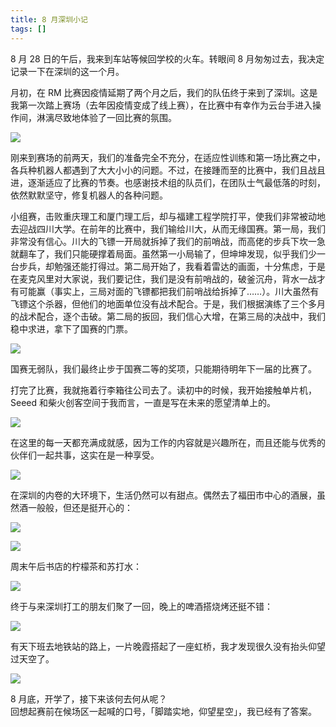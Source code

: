 ```yaml
---
title: 8 月深圳小记
tags: []
---
```


8 月 28 日的午后，我来到车站等候回学校的火车。转眼间 8 月匆匆过去，我决定记录一下在深圳的这一个月。

月初，在 RM 比赛因疫情延期了两个月之后，我们的队伍终于来到了深圳。这是我第一次踏上赛场（去年因疫情变成了线上赛），在比赛中有幸作为云台手进入操作间，淋漓尽致地体验了一回比赛的氛围。

![](https://wiki-media-1253965369.cos.ap-guangzhou.myqcloud.com/img/20210828174436.jpg)

刚来到赛场的前两天，我们的准备完全不充分，在适应性训练和第一场比赛之中，各兵种机器人都遇到了大大小小的问题。不过，在接踵而至的比赛中，我们且战且进，逐渐适应了比赛的节奏。也感谢技术组的队员们，在团队士气最低落的时刻，依然默默坚守，修复机器人的各种问题。

小组赛，击败重庆理工和厦门理工后，却与福建工程学院打平，使我们非常被动地去迎战四川大学。在前年的比赛中，我们输给川大，从而无缘国赛。第一局，我们非常没有信心。川大的飞镖一开局就拆掉了我们的前哨战，而高佬的步兵下坎一急就翻车了，我们只能硬撑着局面。虽然第一小局输了，但坤坤发现，似乎我们少一台步兵，却勉强还能打得过。第二局开始了，我看着雷达的画面，十分焦虑，于是在麦克风里对大家说，我们要记住，我们是没有前哨战的，破釜沉舟，背水一战才有可能赢（事实上，三局对面的飞镖都把我们前哨战给拆掉了……）。川大虽然有飞镖这个杀器，但他们的地面单位没有战术配合。于是，我们根据演练了三个多月的战术配合，逐个击破。第二局的扳回，我们信心大增，在第三局的决战中，我们稳中求进，拿下了国赛的门票。

![](https://wiki-media-1253965369.cos.ap-guangzhou.myqcloud.com/img/20210828174510.jpg)

国赛无弱队，我们最终止步于国赛二等的奖项，只能期待明年下一届的比赛了。

打完了比赛，我就拖着行李箱往公司去了。读初中的时候，我开始接触单片机，Seeed 和柴火创客空间于我而言，一直是写在未来的愿望清单上的。

![](https://wiki-media-1253965369.cos.ap-guangzhou.myqcloud.com/img/20210828174630.jpg)

在这里的每一天都充满成就感，因为工作的内容就是兴趣所在，而且还能与优秀的伙伴们一起共事，这实在是一种享受。

![](https://wiki-media-1253965369.cos.ap-guangzhou.myqcloud.com/img/20210828174646.jpg)

在深圳的内卷的大环境下，生活仍然可以有甜点。偶然去了福田市中心的酒展，虽然酒一般般，但还是挺开心的：

![](https://wiki-media-1253965369.cos.ap-guangzhou.myqcloud.com/img/20210828175619.jpg)

![](https://wiki-media-1253965369.cos.ap-guangzhou.myqcloud.com/img/20210828175638.jpg)

周末午后书店的柠檬茶和苏打水：

![](https://wiki-media-1253965369.cos.ap-guangzhou.myqcloud.com/img/20210828175611.jpg)

终于与来深圳打工的朋友们聚了一回，晚上的啤酒搭烧烤还挺不错：

![](https://wiki-media-1253965369.cos.ap-guangzhou.myqcloud.com/img/20210828175555.jpg)

有天下班去地铁站的路上，一片晚霞搭起了一座虹桥，我才发现很久没有抬头仰望过天空了。

![](https://wiki-media-1253965369.cos.ap-guangzhou.myqcloud.com/img/20210828174751.jpg)

8 月底，开学了，接下来该何去何从呢？  
回想起赛前在候场区一起喊的口号，「脚踏实地，仰望星空」，我已经有了答案。
